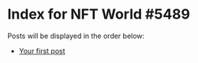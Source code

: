 # Index for NFT World #5489
Posts will be displayed in the order below:

- [Your first post](./001-first.md)

